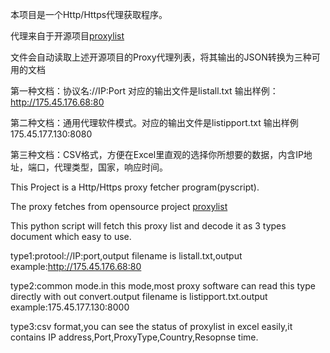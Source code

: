 本项目是一个Http/Https代理获取程序。

代理来自于开源项目<a href ="https://github.com/fate0/proxylist">proxylist</a>

文件会自动读取上述开源项目的Proxy代理列表，将其输出的JSON转换为三种可用的文档

第一种文档：协议名://IP:Port 对应的输出文件是listall.txt 输出样例：http://175.45.176.68:80

第二种文档：通用代理软件模式。对应的输出文件是listipport.txt 输出样例 175.45.177.130:8080

第三种文档：CSV格式，方便在Excel里直观的选择你所想要的数据，内含IP地址，端口，代理类型，国家，响应时间。


This Project is a Http/Https proxy fetcher program(pyscript).

The proxy fetches from opensource project <a href ="https://github.com/fate0/proxylist">proxylist</a>

This python script will fetch this proxy list and decode it as 3 types document which easy to use.

type1:protool://IP:port,output filename is listall.txt,output example:http://175.45.176.68:80

type2:common mode.in this mode,most proxy software can read this type directly with out convert.output filename is listipport.txt.output example:175.45.177.130:8000

type3:csv format,you can see the status of proxylist in excel easily,it contains IP address,Port,ProxyType,Country,Resopnse time.


